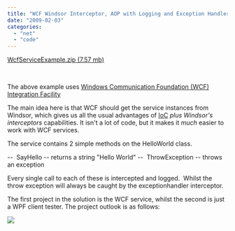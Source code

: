 ```yaml
---
title: "WCF Windsor Interceptor, AOP with Logging and Exception Handler Interceptor"
date: "2009-02-03"
categories: 
  - "net"
  - "code"
---
```


[WcfServiceExample.zip (7.57 mb)](/file.axd?file=WcfServiceExample.zip)

 

The above example uses [Windows Communication Foundation (WCF) Integration Facility](http://www.castleproject.org/container/facilities/trunk/wcf/index.html "http://www.castleproject.org/container/facilities/trunk/wcf/index.html")

The main idea here is that WCF should get the service instances from Windsor, which gives us all the usual advantages of [IoC](http://en.wikipedia.org/wiki/Inversion_of_control "http://en.wikipedia.org/wiki/Inversion_of_control") _plus Windsor's interceptors_ capabilities. It isn't a lot of code, but it makes it _much_ easier to work with WCF services.

The service contains 2 simple methods on the HelloWorld class.

\--  SayHello -- returns a string "Hello World" --  ThrowException -- throws an exception

Every single call to each of these is intercepted and logged.  Whilst the throw exception will always be caught by the exceptionhandler interceptor.

The first project in the solution is the WCF service, whilst the second is just a WPF client tester. The project outlook is as follows:

![](images/image.axd?picture=WCF-1.png)
